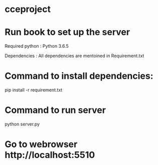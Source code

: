 # cceproject
# Run book to set up the server

Required python : Python 3.6.5

Dependencies : All dependencies are mentoined in Requirement.txt

# Command to install dependencies:
  pip install -r requirement.txt
  
  # Command to run server
  python server.py
  
  # Go to webrowser http://localhost:5510
